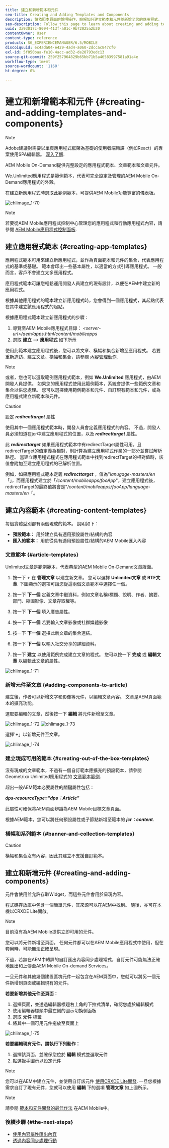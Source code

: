 ```yaml
---
title: 建立和新增範本和元件
seo-title: Creating and Adding Templates and Components
description: 請依照本頁面的說明操作，瞭解如何建立範本和元件並新增至您的應用程式。 頁面會使用Geometrixx Unlimited應用程式作為包含範例應用程式範本和頁面範本的應用程式。
seo-description: Follow this page to learn about creating and adding templates and components to your app. The page uses Geometrixx Unlimited App as the app that contains a sample app template and page templates.
uuid: 3a93017c-8094-413f-a01c-9b72025a2b20
contentOwner: User
content-type: reference
products: SG_EXPERIENCEMANAGER/6.5/MOBILE
discoiquuid: ec4ada04-e429-4ad4-a060-2dccac847cf0
exl-id: 5f050baa-fe10-4acc-ad32-de20793edc13
source-git-commit: 259f257964829b65bb71b5a46583997581a91a4e
workflow-type: tm+mt
source-wordcount: '1160'
ht-degree: 0%

---
```


# 建立和新增範本和元件 {#creating-and-adding-templates-and-components}

>[!NOTE]
>
>Adobe建議對需要以單頁應用程式框架為基礎的使用者端轉譯（例如React）的專案使用SPA編輯器。 [深入了解](/help/sites-developing/spa-overview.md).

AEM Mobile On-Demand提供完整設定的應用程式範本、文章範本和文章元件。

We.Unlimited應用程式是範例範本，代表可完全設定及管理的AEM Mobile On-Demand應用程式的外殼。

在建立新應用程式時選取此範例範本，可提供AEM Mobile功能豐富的儀表板。

![chlimage_1-70](assets/chlimage_1-70.png)

>[!NOTE]
>
>若要從AEM Mobile應用程式控制中心管理您的應用程式和行動應用程式內容，請參閱 [AEM Mobile應用程式控制面板](/help/mobile/mobile-apps-ondemand-application-dashboard.md).

## 建立應用程式範本 {#creating-app-templates}

應用程式範本可用來建立新應用程式，並作為頁面範本和元件的集合，代表應用程式的基準或基礎。 範本會印出一些基本屬性，以適當的方式引導應用程式。 一般而言，客戶不會建立太多應用程式。

應用程式範本可讓您輕鬆運用開發人員建立的現有設計，以便在AEM中建立新的應用程式。

根據其他應用程式的範本建立新應用程式時，您會得到一個應用程式，其起點代表在其中建立該應用程式的起點。

根據應用程式範本建立新應用程式的步驟：

1. 導覽至AEM Mobile應用程式目錄： *&lt;server-url>/aem/apps.html/content/mobileapps*
1. 選取 **建立** —> **應用程式** 如下所示

使用此範本建立應用程式後，您可以將文章、橫幅和集合新增至應用程式。 若要重新造訪、建立文章、橫幅和集合，請參閱 [內容管理動作](/help/mobile/mobile-apps-ondemand-manage-content-ondemand.md).

>[!NOTE]
>
>或者，您也可以選取範例應用程式範本，例如 **We.Unlimited** 應用程式，由AEM開發人員提供。 如果您的應用程式使用此範例範本，系統會提供一些範例文章和集合以供您處理。 您可以選擇使用範例範本和元件、自訂現有範本和元件，或為應用程式建立新範本和元件。

>[!CAUTION]
>
>設定 ***redirecttarget*** 屬性
>
>使用其中一個應用程式範本時，開發人員會定義應用程式的內容。 不過，開發人員必須知道在jcr中建立應用程式的位置，以及 ***redirecttarget*** 屬性。
>
>此 ***redirecttarget*** 如果應用程式範本中有redirectTarget屬性可用，且redirectTarget的值定義為相對，則計算為建立應用程式作業的一部分並嘗試解析路徑。 當建立應用程式程式在應用程式範本中找到redirectTarget的相對值時，該值會附加至建立應用程式的已解析位置。
>
>例如，如果應用程式範本定義 ***redirecttarget*** ，值為&quot;*lanugage-masters/en*「」，而應用程式建立於「*/content/mobileapps/fooApp*&quot;，建立應用程式後，redirectTarget的最終值將會是&quot;*/content/mobileapps/fooApp/language-masters/en*「。
>

## 建立內容範本 {#creating-content-templates}

每個實體型別都有兩個現成的範本。 說明如下：

* **預設範本：** 用於建立具有適用預設屬性/結構的內容
* **匯入的範本：** 用於從具有適用預設屬性/結構的AEM Mobile匯入內容

### 文章範本 {#article-templates}

Unlimited文章是範例範本，代表典型的AEM Mobile On-Demand文章版面。

1. 按一下 **+** 在 **管理文章** 以建立新文章。 您可以選擇 **Unlimited文章** 或 **RTF文章**. 下圖顯示的選項可讓您從這兩個文章範本中選擇任一個。

1. 按一下 **下一個** 定義文章中繼資料，例如文章名稱/標題、說明、作者、摘要、部門、縮圖影像、文章存取權等。
1. 按一下 **下一個** 填入廣告屬性。
1. 按一下 **下一個** 若要輸入文章影像或社群媒體影像
1. 按一下 **下一個** 選擇此新文章的集合連結。
1. 按一下 **下一個** 以輸入社交分享的詳細資料。
1. 按一下 **建立** 以使用範例完成建立文章的程式。 您可以按一下 **完成** 或 **編輯文章** 以編輯此文章的屬性。

![chlimage_1-71](assets/chlimage_1-71.png)

### 新增元件至文章 {#adding-components-to-article}

建立後，作者可以新增文字和影像等元件，以編輯文章內容。 文章是AEM頁面範本的擴充功能。

選取要編輯的文章，然後按一下 **編輯** 將元件新增至文章。

![chlimage_1-72](assets/chlimage_1-72.png) ![chlimage_1-73](assets/chlimage_1-73.png)

選擇&#39;**+**」以新增元件至文章。

![chlimage_1-74](assets/chlimage_1-74.png)

### 建立現成可用的範本 {#creating-out-of-the-box-templates}

沒有現成的文章範本，不過有一個自訂範本應擴充的預設範本，請參閱Geometrixx Unlimited應用程式的 [文章範本範例](http://localhost:4502/crx/de/index.jsp#/apps/geometrixx-unlimited-app/templates/article).

超出一般AEM範本必要屬性的關鍵屬性包括：

***dps-resourceType=&quot;dps：Article&quot;***

此屬性可確保將AEM頁面辨識為AEM Mobile目標文章頁面。

根據AEM範本，您可以將任何預設屬性或子節點新增至範本的 ***jcr：content***.

### 橫幅和系列範本 {#banner-and-collection-templates}

>[!CAUTION]
>
>橫幅和集合沒有內容，因此其建立不支援自訂範本。

## 建立和新增元件 {#creating-and-adding-components}

元件會使用並允許存取Widget，而這些元件會用於呈現內容。

程式碼存放庫中包含一個簡單元件，其來源可以在AEM中找到。 隨後，亦可在本機以CRXDE Lite開啟。

>[!NOTE]
>
>目前沒有為AEM Mobile提供立即可用的元件。
>

您可以將元件新增至頁面。 任何元件都可以在AEM Mobile應用程式中使用，但在套用時，可能無法正確呈現。

不過，若無在AEM中轉譯的自訂匯出內容同步處理常式，自訂元件可能無法正確地匯出和上傳至AEM Mobile On-demand Services。

一旦元件和其他幾個建置區塊元件一起包含在AEM頁面中，您就可以將另一個元件新增到頁面或編輯現有的元件。

**若要新增其他元件至頁面：**

1. 選擇頁面，並透過編輯器標題右上角的下拉式清單，確認您處於編輯模式
1. 使用編輯器標頭中最左側的圖示切換側面板
1. 選取 **元件** 標籤
1. 將其中一個可用元件拖放至頁面上

![chlimage_1-75](assets/chlimage_1-75.png)

**若要編輯現有元件，請執行下列動作：**

1. 選擇該頁面，並確保您位於 **編輯** 模式並選取元件
1. 點選扳手圖示以設定元件

>[!NOTE]
>
>您可以在AEM中建立元件，並使用自訂該元件 [使用CRXDE Lite開發](/help/sites-developing/developing-with-crxde-lite.md). 一旦您根據需求自訂了現有元件，您就可以使用 **編輯** 下的選項 **管理文章** 如上圖所示。

>[!NOTE]
>
>請參閱 [範本和元件開發的最佳作法](/help/mobile/best-practices-aem-mobile.md) 在AEM Mobile中。

### 後續步驟 {#the-next-steps}

* [使用內容屬性匯出內容](/help/mobile/on-demand-content-properties-exporting.md)
* [透過內容同步處理行動](/help/mobile/mobile-ondemand-contentsync.md)
